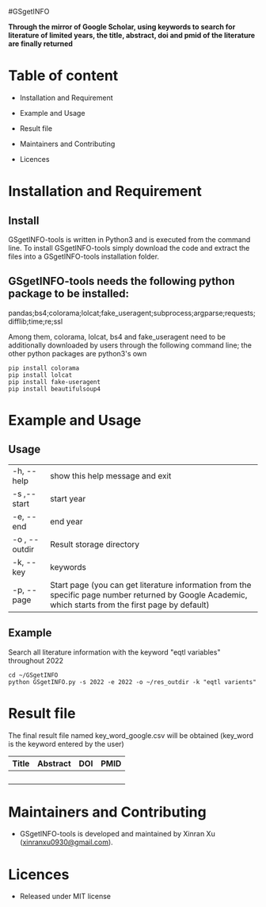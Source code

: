 #GSgetINFO

**Through the mirror of Google Scholar, using keywords to search for literature of limited years, the title, abstract, doi and pmid of the literature are finally returned**

# Table of content

- Installation and Requirement

- Example and Usage

- Result file

- Maintainers and Contributing

- Licences

# Installation and Requirement

## Install

GSgetINFO-tools is written in Python3 and is executed from the command line. To install GSgetINFO-tools simply download the code and extract the files into a GSgetINFO-tools installation folder.

## GSgetINFO-tools needs the following python package to be installed:

pandas;bs4;colorama;lolcat;fake_useragent;subprocess;argparse;requests;difflib;time;re;ssl

Among them, colorama, lolcat, bs4 and fake_useragent need to be additionally downloaded by users through the following command line; the other python packages are python3's own

```Shell
pip install colorama
pip install lolcat
pip install fake-useragent
pip install beautifulsoup4
```

# Example and Usage

## Usage

|||
|-|-|
|-h, --help|show this help message and exit|
|-s ,--start|start year|
|-e, --end|end year|
|-o , --outdir|Result storage directory|
|-k, --key|keywords|
|-p, --page|Start page (you can get literature information from the specific page number returned by Google Academic, which starts from the first page by default)|

## Example

Search all literature information with the keyword "eqtl variables" throughout 2022

```Shell
cd ~/GSgetINFO
python GSgetINFO.py -s 2022 -e 2022 -o ~/res_outdir -k "eqtl varients"
```

# Result file

The final result file named key_word_google.csv will be obtained (key_word is the keyword entered by the user)

|Title|Abstract|DOI|PMID|
|-|-|-|-|
|　|　|　|　|

# Maintainers and Contributing

- GSgetINFO-tools is developed and maintained by Xinran Xu (xinranxu0930@gmail.com).

# Licences

- Released under MIT license

